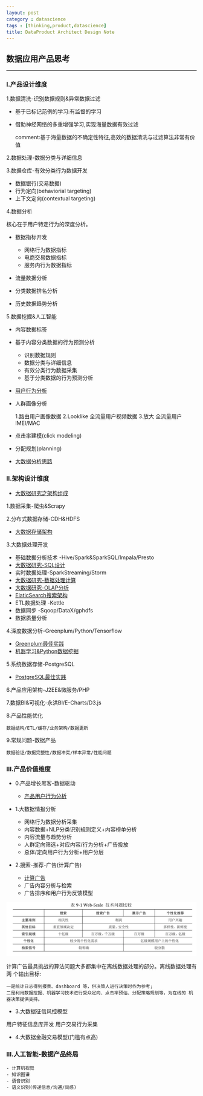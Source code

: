 ```yaml
---
layout: post
category : datascience
tags : [thinking,product,datascience]
title: DataProduct Architect Design Note
---
```


## 数据应用产品思考
-----------------------------------------------------------

### I.产品设计维度

1.数据清洗-识别数据规则&异常数据过滤

- 基于已标记范例的学习:有监督的学习
- 借助神经网络的多重增强学习,实现海量数据有效过滤

	comment:基于海量数据的不确定性特征,高效的数据清洗与过滤算法非常有价值

2.数据处理-数据分类与详细信息

3.数据仓库-有效分类行为数据开发

- 数据银行(交易数据)
- 行为定向(behaviorial targeting)
- 上下文定向(contextual targeting)

4.数据分析

核心在于用户特定行为的深度分析。

- 数据指标开发

	* 网络行为数据指标
	* 电商交易数据指标
	* 服务内行为数据指标

- 流量数据分析
- 分类数据排名分析
- 历史数据趋势分析

5.数据挖掘&人工智能

* 内容数据标签

- 基于内容分类数据的行为预测分析

	- 识别数据规则
	- 数据分类与详细信息
	- 有效分类行为数据采集
	- 基于分类数据的行为预测分析

- [用户行为分析](2017-05-30-postgresql-best-practice-note.md)
- 人群画像分析

	1.路由用户画像数据
	2.Looklike 全流量用户视频数据
	3.放大 全流量用户IMEI/MAC

- 点击率建模(click modeling)
- 分配规划(planning)

- [大数据分析思路](2015-11-08-bigdata-analysis-thinking.md)

### II.架构设计维度

- [大数据研究之架构组成](2017-07-27-bigdata-research-architect-build.md)

1.数据采集-爬虫&Scrapy

2.分布式数据存储-CDH&HDFS

- [大数据存储架构](2017-01-22-bigdata-database-architect-research-note.md)

3.大数据处理开发

- 基础数据分析技术 -Hive/Spark&SparkSQL/Impala/Presto
- [大数据研究-SQL设计](2017-07-28-bigdata-research-sql-design.md)
- 实时数据处理-SparkStreaming/Storm
- [大数据研究-数据处理计算](2017-07-28-bigdata-research-bigdata-development.md)
- [大数据研究-OLAP分析](2017-02-01-bigdata-research-olap-anlysis.md)
- [ElaticSearch搜索架构](2017-01-06-elasticsearch-search-engine-architect-note.md)
- ETL数据处理 -Kettle
- 数据同步 -Sqoop/DataX/gphdfs
- 数据质量分析

4.深度数据分析-Greenplum/Python/Tensorflow

- [Greenplum最佳实践](2017-05-28-greenplum-best-practice-note.md)
- [机器学习&Python数据挖掘](2017-10-16-ml-python-data-analysis-note.md)

5.系统数据存储-PostgreSQL

- [PostgreSQL最佳实践](2017-05-30-postgresql-best-practice-note.md)

6.产品应用架构-J2EE&微服务/PHP

7.数据BI&可视化-永洪BI/E-Charts/D3.js

8.产品性能优化

	数据结构/ETL/缓存/业务架构/数据更新

9.常规问题-数据产品

	数据验证/数据完整性/数据冲突/样本异常/性能问题


### III.产品价值维度

* 0.产品增长黑客-数据驱动

	- [产品用户行为分析](2017-09-30-user-behavior-analysis-note.md)

* 1.大数据情报分析

	- 网络行为数据分析采集
	- 内容数据+NLP分类识别规则定义+内容榜单分析
	- 内容流量与趋势分析
	- 人群定向筛选+对应内容/行为分析+广告投放
	- 总体/定向用户行为分析+用户分层

* 2.搜索-推荐-广告(计算广告)

	- [计算广告](2017-07-01-compute-adverting-bigdata-note.md)
	- 广告内容分析与检索
	- 广告排序和用户行为反馈模型

![web_adver](_includes/web_adver_map.png)

计算广告最具挑战的算法问题大多都集中在离线数据处理的部分。离线数据处理有两 个输出目标:

	一是统计日志得到报表、dashboard 等，供决策人进行决策时作为参考;
	二是利用数据挖掘、机器学习技术进行受众定向、点击率预估、分配策略规划等，为在线的 机器决策提供支持。

* 3.大数据征信风控模型

用户特征信息库开发
用户交易行为采集

* 4.大数据金融交易模型(门槛有点高)


### III.人工智能-数据产品终局

	- 计算机视觉
	- 知识图谱
	- 语音识别
	- 语义识别(传递信息/沟通/同感)

